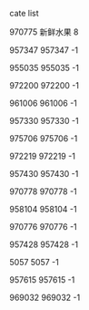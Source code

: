 cate list

970775 新鲜水果 8

957347 957347 -1

955035 955035 -1

972200 972200 -1

961006 961006 -1

957330 957330 -1

975706 975706 -1

972219 972219 -1

957430 957430 -1

970778 970778 -1

958104 958104 -1

970776 970776 -1

957428 957428 -1

5057 5057 -1

957615 957615 -1

969032 969032 -1


